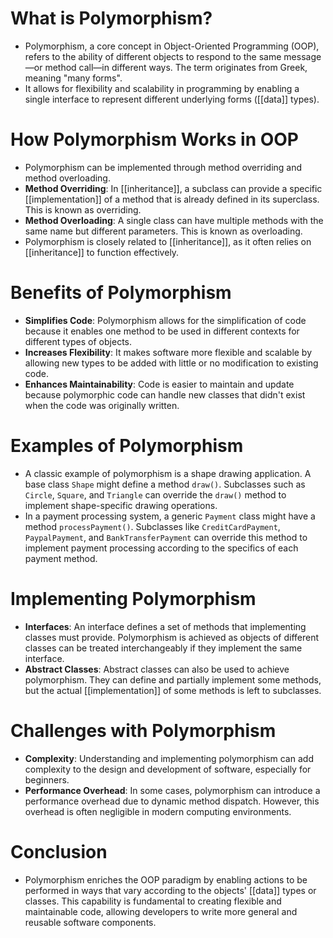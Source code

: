 # What is Polymorphism?

- Polymorphism, a core concept in Object-Oriented Programming (OOP), refers to the ability of different objects to respond to the same message—or method call—in different ways. The term originates from Greek, meaning "many forms".
- It allows for flexibility and scalability in programming by enabling a single interface to represent different underlying forms ([[data]] types).

# How Polymorphism Works in OOP

- Polymorphism can be implemented through method overriding and method overloading.
- **Method Overriding**: In [[inheritance]], a subclass can provide a specific [[implementation]] of a method that is already defined in its superclass. This is known as overriding.
- **Method Overloading**: A single class can have multiple methods with the same name but different parameters. This is known as overloading.
- Polymorphism is closely related to [[inheritance]], as it often relies on [[inheritance]] to function effectively.

# Benefits of Polymorphism

- **Simplifies Code**: Polymorphism allows for the simplification of code because it enables one method to be used in different contexts for different types of objects.
- **Increases Flexibility**: It makes software more flexible and scalable by allowing new types to be added with little or no modification to existing code.
- **Enhances Maintainability**: Code is easier to maintain and update because polymorphic code can handle new classes that didn't exist when the code was originally written.

# Examples of Polymorphism

- A classic example of polymorphism is a shape drawing application. A base class `Shape` might define a method `draw()`. Subclasses such as `Circle`, `Square`, and `Triangle` can override the `draw()` method to implement shape-specific drawing operations.
- In a payment processing system, a generic `Payment` class might have a method `processPayment()`. Subclasses like `CreditCardPayment`, `PaypalPayment`, and `BankTransferPayment` can override this method to implement payment processing according to the specifics of each payment method.

# Implementing Polymorphism

- **Interfaces**: An interface defines a set of methods that implementing classes must provide. Polymorphism is achieved as objects of different classes can be treated interchangeably if they implement the same interface.
- **Abstract Classes**: Abstract classes can also be used to achieve polymorphism. They can define and partially implement some methods, but the actual [[implementation]] of some methods is left to subclasses.

# Challenges with Polymorphism

- **Complexity**: Understanding and implementing polymorphism can add complexity to the design and development of software, especially for beginners.
- **Performance Overhead**: In some cases, polymorphism can introduce a performance overhead due to dynamic method dispatch. However, this overhead is often negligible in modern computing environments.

# Conclusion

- Polymorphism enriches the OOP paradigm by enabling actions to be performed in ways that vary according to the objects' [[data]] types or classes. This capability is fundamental to creating flexible and maintainable code, allowing developers to write more general and reusable software components.